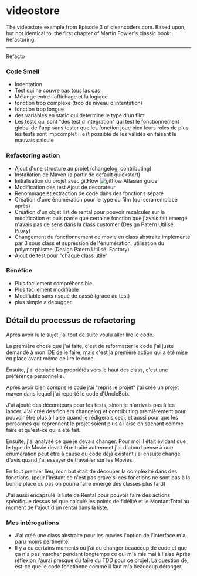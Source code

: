 videostore
==========

The videostore example from Episode 3 of cleancoders.com.
Based upon, but not identical to, the first chapter of Martin Fowler's classic book: Refactoring.

---
Refacto


### Code Smell
- Indentation
- Test qui ne couvre pas tous las cas
- Mélange entre l'affichage et la logique
- fonction trop complexe (trop de niveau d'intentation)
- fonction trop longue
- des variables en static qui determine le type d'un film
- Les tests qui sont "des test d'intégration" qui test le fonctionnement global de l'app sans tester que les fonction joue bien leurs roles de plus les tests sont impcomplet il est possible de les validés en faisant le mauvais calcule

### Refactoring action

- Ajout d'une structure au projet (changelog, contributing)
- Installation de Maven (a partir de default quickstart)
- Initialisation du projet avec gitFlow ![gitflow Atlasian guide](https://www.atlassian.com/git/tutorials/comparing-workflows/gitflow-workflow)
- Modification des test Ajout de decorateur
- Renommage et extraction de code dans des fonctions séparé
- Création d'une énumération pour le type du film (qui sera remplacé après)
- Création d'un objet list de rental pour pouvoir recalculer sur la modification et puis parce que certaine fonction que j'avais fait emergé n'avais pas de sens dans la class customer (Design Patern Utilisé: Proxy)
- Changement du fonctionnement de movie en class abstraite implémenté par 3 sous class et supréssion de l'énumération, utilisation du polymorphisme (Design Patern Utilisé: Factory)
- Ajout de test pour "chaque class utile"

### Bénéfice

- Plus facilement compréhensible
- Plus facilement modifiable
- Modifiable sans risqué de cassé (grace au test)
- plus simple a debugger

## Détail du processus de refactoring

Après avoir lu le sujet j'ai tout de suite voulu aller lire le code.

La première chose que j'ai faite, c'est de reformatter le code j'ai juste demandé à mon IDE de le faire, mais c'est la première action qui a été mise en place avant même de lire le code.

Ensuite, j'ai déplacé les propriétés vers le haut des class, c'est une préférence personnelle.

Après avoir bien compris le code j'ai "repris le projet" j'ai créé un projet maven dans lequel j'ai reporté le code d'UncleBob.
 
J'ai ajouté des décorateurs pour les tests, sinon je n'arrivais pas à les lancer. J'ai créé des fichiers changelog et contributing premièrement pour pouvoir être plus à l'aise quand je rédigerais ceci, et aussi pour que les personnes qui reprennent le projet soient plus à l'aise en sachant comme faire et qu'est-ce qui a été fait.

Ensuite, j'ai analysé ce que je devais changer. Pour moi il était évidant que le type de Movie devait être traité autrement j'ai d'abord pensé à une énumération peut être à cause du code déjà existant j'ai ensuite changé d'avis quand j'ai essayer de travailler sur les Movies.

En tout premier lieu, mon but était de découper la complexité dans des fonctions. (pour l'instant ce n'est pas grave si ces fonctions ne sont pas à la bonne place ou pas on pourra faire émergé des classes plus tard)

J'ai aussi encapsulé la liste de Rental pour pouvoir faire des actions spécifique dessus tel que calculé les points de fidélité et le MontantTotal au moment de l'ajout d'un rental dans la liste.

### Mes intérogations

- J'ai créé une class abstraite pour les movies l'option de l'interface m'a paru moins pertinente.
- Il y a eu certains moments où j'ai du changer beaucoup de code et que ça n'a pas marcher pendant longtemps ce qui m'a mis mal à l'aise Après réflexion j'aurai presque du faire du TDD pour ce projet. La question de, est-ce que le code fonctionne comme il faut m'a beaucoup déranger.